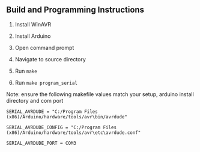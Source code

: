 Build and Programming Instructions
----------------------------------

1.  Install WinAVR

2.  Install Arduino

3.  Open command prompt

4.  Navigate to source directory

5.  Run `make`

6.  Run `make program_serial`



Note: ensure the following makefile values match your setup, arduino install directory
and com port

`SERIAL_AVRDUDE = "C:/Program Files
(x86)/Arduino/hardware/tools/avr\bin/avrdude" `

`SERIAL_AVRDUDE_CONFIG = "C:/Program Files
(x86)/Arduino/hardware/tools/avr\etc\avrdude.conf" `

`SERIAL_AVRDUDE_PORT = COM3 `

